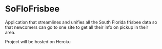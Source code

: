 SoFloFrisbee
============

Application that streamlines and unifies all the South Florida frisbee data so that newcomers can go to one site to get all their info on pickup in their area.


Project will be hosted on Heroku